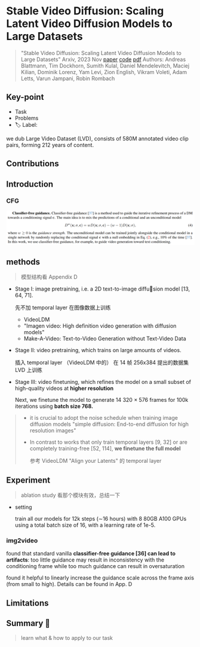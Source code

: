 # Stable Video Diffusion: Scaling Latent Video Diffusion Models to Large Datasets

> "Stable Video Diffusion: Scaling Latent Video Diffusion Models to Large Datasets" Arxiv, 2023 Nov
> [paper](http://arxiv.org/abs/2311.15127v1) [code](https://github.com/Stability-AI/generative-models) 
> [pdf](./2023_11_Arxiv_Stable-Video-Diffusion--Scaling-Latent-Video-Diffusion-Models-to-Large-Datasets.pdf)
> Authors: Andreas Blattmann, Tim Dockhorn, Sumith Kulal, Daniel Mendelevitch, Maciej Kilian, Dominik Lorenz, Yam Levi, Zion English, Vikram Voleti, Adam Letts, Varun Jampani, Robin Rombach

## Key-point

- Task
- Problems
- :label: Label:



we dub Large Video Dataset (LVD), consists of 580M annotated video clip pairs, forming 212 years of content.



## Contributions

## Introduction

### CFG

![image-20240115205443091](docs/2023_11_Arxiv_Stable-Video-Diffusion--Scaling-Latent-Video-Diffusion-Models-to-Large-Datasets_Note/image-20240115205443091.png)



## methods

> 模型结构看 Appendix D

- Stage I: image pretraining, i.e. a 2D text-to-image diffusion model [13, 64, 71]. 

  先不加 temporal layer 在图像数据上训练

  - VideoLDM
  - "Imagen video: High definition video generation with diffusion models"
  - Make-A-Video: Text-to-Video Generation without Text-Video Data

- Stage II: video pretraining, which trains on large amounts of videos. 

  插入 temporal layer （VideoLDM 中的） 在 14 帧 256x384 提出的数据集 LVD 上训练

- Stage III: video finetuning, which refines the model on a small subset of high-quality videos at **higher resolution**

  Next, we finetune the model to generate 14 320 × 576 frames for 100k iterations using **batch size 768.**



> - it is crucial to adopt the noise schedule when training image diffusion models 
>   "simple diffusion: End-to-end diffusion for high resolution images"
>
> - In contrast to works that only train temporal layers [9, 32] or are completely training-free [52, 114], **we finetune the full model**
>
>   参考 VideoLDM "Align your Latents" 的 temporal layer



## Experiment

> ablation study 看那个模块有效，总结一下

- setting

  train all our models for 12k steps (∼16 hours) with 8 80GB A100 GPUs using a total batch size of 16, with a learning rate of 1e-5.



### img2video

 found that standard vanilla **classifier-free guidance [36] can lead to artifacts**: too little guidance may result in inconsistency with the conditioning frame while too much guidance can result in oversaturation

found it helpful to linearly increase the guidance scale across the frame axis (from small to high). Details can be found in App. D

## Limitations

## Summary :star2:

> learn what & how to apply to our task

